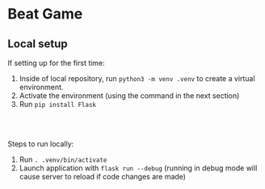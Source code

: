 # Beat Game

## Local setup
If setting up for the first time:
<br>
1. Inside of local repository, run `python3 -m venv .venv` to create a virtual environment.
1. Activate the environment (using the command in the next section)
1. Run `pip install Flask`
<br>
<br>

Steps to run locally:
<br>
1. Run `. .venv/bin/activate`
1. Launch application with `flask run --debug` (running in debug mode will cause server to reload if code changes are made)